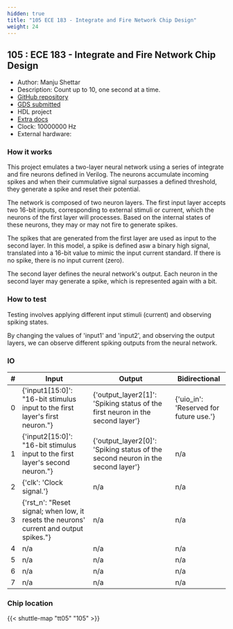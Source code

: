 ```yaml
---
hidden: true
title: "105 ECE 183 - Integrate and Fire Network Chip Design"
weight: 24
---
```


## 105 : ECE 183 - Integrate and Fire Network Chip Design

* Author: Manju Shettar
* Description: Count up to 10, one second at a time.
* [GitHub repository](https://github.com/manjushettar/tt-183)
* [GDS submitted](https://github.com/manjushettar/tt-183/actions/runs/6752057196)
* HDL project
* [Extra docs]()
* Clock: 10000000 Hz
* External hardware: 



### How it works

This project emulates a two-layer neural network using a series of integrate and fire neurons defined in Verilog. The neurons accumulate incoming spikes and when their cummulative signal surpasses a defined threshold, they generate a spike and reset their potential.

The network is composed of two neuron layers. The first input layer accepts two 16-bit inputs, corresponding to external stimuli or current, which the neurons of the first layer will processes. Based on the internal states of these neurons, they may or may not fire to generate spikes.

The spikes that are generated from the first layer are used as input to the second layer. In this model, a spike is defined asw a binary high signal, translated into a 16-bit value to mimic the input current standard. If there is no spike, there is no input current (zero).

The second layer defines the neural network's output. Each neuron in the second layer may generate a spike, which is represented again with a bit.


### How to test

Testing involves applying different input stimuli (current) and observing spiking states.

By changing the values of 'input1' and 'input2', and observing the output layers, we can observe different spiking outputs from the neural network.


### IO

| # | Input        | Output       | Bidirectional      |
|---|--------------|--------------| -------------------|
| 0 | {'input1[15:0]': "16-bit stimulus input to the first layer's first neuron."}  | {'output_layer2[1]': 'Spiking status of the first neuron in the second layer'} | {'uio_in': 'Reserved for future use.'} |
| 1 | {'input2[15:0]': "16-bit stimulus input to the first layer's second neuron."}  | {'output_layer2[0]': 'Spiking status of the second neuron in the second layer'} | n/a |
| 2 | {'clk': 'Clock signal.'}  | n/a | n/a |
| 3 | {'rst_n': "Reset signal; when low, it resets the neurons' current and output spikes."}  | n/a | n/a |
| 4 | n/a  | n/a | n/a |
| 5 | n/a  | n/a | n/a |
| 6 | n/a  | n/a | n/a |
| 7 | n/a  | n/a | n/a |

### Chip location

{{< shuttle-map "tt05" "105" >}}
